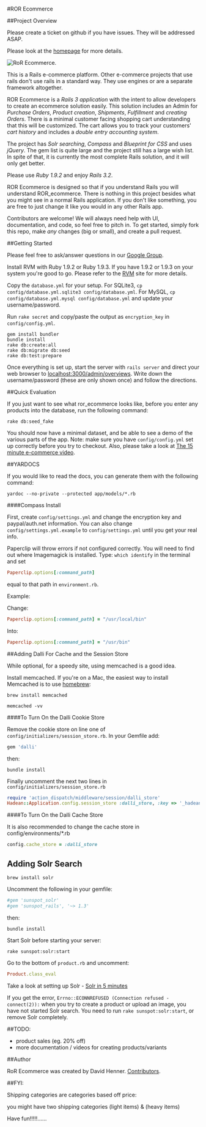 #ROR Ecommerce

##Project Overview

Please create a ticket on github if you have issues.
They will be addressed ASAP.

Please look at the [homepage](http://www.ror-e.com) for more details.

![RoR Ecommerce](http://ror-e.com/images/logo.png "ROR Ecommerce").

This is a Rails e-commerce platform. Other e-commerce projects that use rails don't use rails in a standard way.
They use engines or are a separate framework altogether.

ROR Ecommerce is a *Rails 3 application* with the intent to allow developers to create an ecommerce solution easily.
This solution includes an Admin for *Purchase Orders*, *Product creation*, *Shipments*, *Fulfillment* and *creating Orders*.
There is a minimal customer facing shopping cart understanding that this will be customized.
The cart allows you to track your customers' *cart history* and includes a *double entry accounting system*.

The project has *Solr searching*, *Compass* and *Blueprint for CSS* and uses *jQuery*.
The gem list is quite large and the project still has a large wish list.
In spite of that, it is currently the most complete Rails solution, and it will only get better.

Please use *Ruby 1.9.2* and enjoy *Rails 3.2*.

ROR Ecommerce is designed so that if you understand Rails you will understand ROR_ecommerce.
There is nothing in this project besides what you might see in a normal Rails application.
If you don't like something, you are free to just change it like you would in any other Rails app.

Contributors are welcome!
We will always need help with UI, documentation, and code, so feel free to pitch in.
To get started, simply fork this repo, make *any* changes (big or small), and create a pull request.

##Getting Started

Please feel free to ask/answer questions in our [Google Group](http://groups.google.com/group/ror_ecommerce).

Install RVM with Ruby 1.9.2 or Ruby 1.9.3.
If you have 1.9.2 or 1.9.3 on your system you're good to go.
Please refer to the [RVM](http://beginrescueend.com/rvm/basics/) site for more details.

Copy the `database.yml` for your setup.
For SQLite3, `cp config/database.yml.sqlite3 config/database.yml`.
For MySQL, `cp config/database.yml.mysql config/database.yml` and update your username/password.

Run `rake secret` and copy/paste the output as `encryption_key` in `config/config.yml`.

    gem install bundler
    bundle install
    rake db:create:all
    rake db:migrate db:seed
    rake db:test:prepare

Once everything is set up, start the server with `rails server` and direct your web browser to [localhost:3000/admin/overviews](http://localhost:3000/admin/overviews).
Write down the username/password (these are only shown once) and follow the directions.

##Quick Evaluation

If you just want to see what ror_ecommerce looks like, before you enter any products into the database, run the following command:

    rake db:seed_fake

You should now have a minimal dataset, and be able to see a demo of the various parts of the app.
Note: make sure you have `config/config.yml` set up correctly before you try to checkout.
Also, please take a look at [The 15 minute e-commerce video](http://www.ror-e.com/info/videos/7).

##YARDOCS

If you would like to read the docs, you can generate them with the following command:

    yardoc --no-private --protected app/models/*.rb

####Compass Install

First, create `config/settings.yml` and change the encryption key and paypal/auth.net information.
You can also change `config/settings.yml.example` to `config/settings.yml` until you get your real info.

Paperclip will throw errors if not configured correctly.
You will need to find out where Imagemagick is installed.
Type: `which identify` in the terminal and set

```ruby
Paperclip.options[:command_path]
```

equal to that path in `environment.rb`.

Example:

Change:

```ruby
Paperclip.options[:command_path] = "/usr/local/bin"
```

Into:

```ruby
Paperclip.options[:command_path] = "/usr/bin"
```

##Adding Dalli For Cache and the Session Store

While optional, for a speedy site, using memcached is a good idea.

Install memcached.
If you're on a Mac, the easiest way to install Memcached is to use [homebrew](http://mxcl.github.com/homebrew/):

    brew install memcached

    memcached -vv

####To Turn On the Dalli Cookie Store

Remove the cookie store on line one of `config/initializers/session_store.rb`.
In your Gemfile add:

```ruby
gem 'dalli'
```

then:

    bundle install

Finally uncomment the next two lines in `config/initializers/session_store.rb`

```ruby
require 'action_dispatch/middleware/session/dalli_store'
Hadean::Application.config.session_store :dalli_store, :key => '_hadean_session_ugrdr6765745ce4vy'
```

####To Turn On the Dalli Cache Store

It is also recommended to change the cache store in config/environments/*.rb

```ruby
config.cache_store = :dalli_store
```

## Adding Solr Search

    brew install solr

Uncomment the following in your gemfile:

```ruby
#gem 'sunspot_solr'
#gem 'sunspot_rails', '~> 1.3'
```

then:

    bundle install

Start Solr before starting your server:

    rake sunspot:solr:start

Go to the bottom of `product.rb` and uncomment:

```ruby
Product.class_eval
```

Take a look at setting up Solr - [Solr in 5 minutes](http://github.com/outoftime/sunspot/wiki/adding-sunspot-search-to-rails-in-5-minutes-or-less)

If you get the error, `Errno::ECONNREFUSED (Connection refused - connect(2)):` when you try to create a product or upload an image, you have not started Solr search.
You need to run `rake sunspot:solr:start`, or remove Solr completely.

##TODO:

* product sales (eg. 20% off)
* more documentation / videos for creating products/variants

##Author

RoR Ecommerce was created by David Henner. [Contributors](https://github.com/drhenner/ror_ecommerce/blob/master/Contributors.md).

##FYI:

Shipping categories are categories based off price:

you might have two shipping categories (light items) & (heavy items)

Have fun!!!!!......


